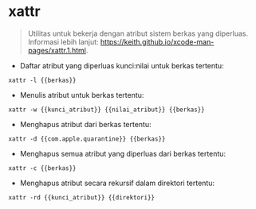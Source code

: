 # xattr

> Utilitas untuk bekerja dengan atribut sistem berkas yang diperluas.
> Informasi lebih lanjut: <https://keith.github.io/xcode-man-pages/xattr.1.html>.

- Daftar atribut yang diperluas kunci:nilai untuk berkas tertentu:

`xattr -l {{berkas}}`

- Menulis atribut untuk berkas tertentu:

`xattr -w {{kunci_atribut}} {{nilai_atribut}} {{berkas}}`

- Menghapus atribut dari berkas tertentu:

`xattr -d {{com.apple.quarantine}} {{berkas}}`

- Menghapus semua atribut yang diperluas dari berkas tertentu:

`xattr -c {{berkas}}`

- Menghapus atribut secara rekursif dalam direktori tertentu:

`xattr -rd {{kunci_atribut}} {{direktori}}`
